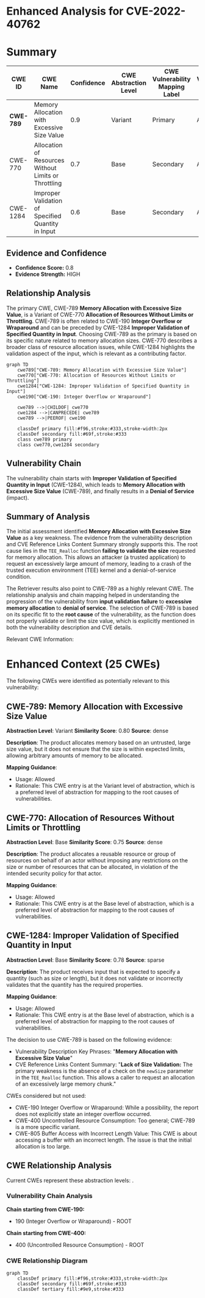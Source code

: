 # Enhanced Analysis for CVE-2022-40762

# Summary
| CWE ID  | CWE Name | Confidence | CWE Abstraction Level | CWE Vulnerability Mapping Label | CWE-Vulnerability Mapping Notes |
|----------------|------------------------------------------------------|------------|-----------------------|-----------------------------------|------------------------------------|
| **CWE-789** | Memory Allocation with Excessive Size Value | 0.9 | Variant | Primary | Allowed |
| CWE-770 | Allocation of Resources Without Limits or Throttling | 0.7 | Base | Secondary | Allowed |
| CWE-1284 | Improper Validation of Specified Quantity in Input | 0.6 | Base | Secondary | Allowed |

## Evidence and Confidence

*   **Confidence Score:** 0.8
*   **Evidence Strength:** HIGH

## Relationship Analysis
The primary CWE, CWE-789 **Memory Allocation with Excessive Size Value**, is a Variant of CWE-770 **Allocation of Resources Without Limits or Throttling**. CWE-789 is often related to CWE-190 **Integer Overflow or Wraparound** and can be preceded by CWE-1284 **Improper Validation of Specified Quantity in Input**. Choosing CWE-789 as the primary is based on its specific nature related to memory allocation sizes. CWE-770 describes a broader class of resource allocation issues, while CWE-1284 highlights the validation aspect of the input, which is relevant as a contributing factor.

```mermaid
graph TD
    cwe789["CWE-789: Memory Allocation with Excessive Size Value"]
    cwe770["CWE-770: Allocation of Resources Without Limits or Throttling"]
    cwe1284["CWE-1284: Improper Validation of Specified Quantity in Input"]
    cwe190["CWE-190: Integer Overflow or Wraparound"]

    cwe789 -->|CHILDOF| cwe770
    cwe1284 -->|CANPRECEDE| cwe789
    cwe789 -->|PEEROF| cwe190

    classDef primary fill:#f96,stroke:#333,stroke-width:2px
    classDef secondary fill:#69f,stroke:#333
    class cwe789 primary
    class cwe770,cwe1284 secondary
```

## Vulnerability Chain
The vulnerability chain starts with **Improper Validation of Specified Quantity in Input** (CWE-1284), which leads to **Memory Allocation with Excessive Size Value** (CWE-789), and finally results in a **Denial of Service** (impact).

## Summary of Analysis
The initial assessment identified **Memory Allocation with Excessive Size Value** as a key weakness. The evidence from the vulnerability description and CVE Reference Links Content Summary strongly supports this. The root cause lies in the `TEE_Realloc` function **failing to validate the size** requested for memory allocation. This allows an attacker (a trusted application) to request an excessively large amount of memory, leading to a crash of the trusted execution environment (TEE) kernel and a denial-of-service condition.

The Retriever results also point to CWE-789 as a highly relevant CWE. The relationship analysis and chain mapping helped in understanding the progression of the vulnerability from **input validation failure** to **excessive memory allocation** to **denial of service**. The selection of CWE-789 is based on its specific fit to the **root cause** of the vulnerability, as the function does not properly validate or limit the size value, which is explicitly mentioned in both the vulnerability description and CVE details.

Relevant CWE Information:

# Enhanced Context (25 CWEs)
The following CWEs were identified as potentially relevant to this vulnerability:

## CWE-789: Memory Allocation with Excessive Size Value
**Abstraction Level**: Variant
**Similarity Score**: 0.80
**Source**: dense

**Description**:
The product allocates memory based on an untrusted, large size value, but it does not ensure that the size is within expected limits, allowing arbitrary amounts of memory to be allocated.

**Mapping Guidance**:
- Usage: Allowed
- Rationale: This CWE entry is at the Variant level of abstraction, which is a preferred level of abstraction for mapping to the root causes of vulnerabilities.

## CWE-770: Allocation of Resources Without Limits or Throttling
**Abstraction Level**: Base
**Similarity Score**: 0.75
**Source**: dense

**Description**:
The product allocates a reusable resource or group of resources on behalf of an actor without imposing any restrictions on the size or number of resources that can be allocated, in violation of the intended security policy for that actor.

**Mapping Guidance**:
- Usage: Allowed
- Rationale: This CWE entry is at the Base level of abstraction, which is a preferred level of abstraction for mapping to the root causes of vulnerabilities.

## CWE-1284: Improper Validation of Specified Quantity in Input
**Abstraction Level**: Base
**Similarity Score**: 0.78
**Source**: sparse

**Description**:
The product receives input that is expected to specify a quantity (such as size or length), but it does not validate or incorrectly validates that the quantity has the required properties.

**Mapping Guidance**:
- Usage: Allowed
- Rationale: This CWE entry is at the Base level of abstraction, which is a preferred level of abstraction for mapping to the root causes of vulnerabilities.

The decision to use CWE-789 is based on the following evidence:
* Vulnerability Description Key Phrases: "**Memory Allocation with Excessive Size Value**"
* CVE Reference Links Content Summary: "**Lack of Size Validation:** The primary weakness is the absence of a check on the `newSize` parameter in the `TEE_Realloc` function. This allows a caller to request an allocation of an excessively large memory chunk."

CWEs considered but not used:

*   CWE-190 Integer Overflow or Wraparound: While a possibility, the report does not explicitly state an integer overflow occurred.
*   CWE-400 Uncontrolled Resource Consumption: Too general; CWE-789 is a more specific variant.
*   CWE-805 Buffer Access with Incorrect Length Value: This CWE is about accessing a buffer with an incorrect length. The issue is that the initial allocation is too large.


## CWE Relationship Analysis

Current CWEs represent these abstraction levels: .


### Vulnerability Chain Analysis

**Chain starting from CWE-190:**
- 190 (Integer Overflow or Wraparound) - ROOT


**Chain starting from CWE-400:**
- 400 (Uncontrolled Resource Consumption) - ROOT



### CWE Relationship Diagram

```mermaid
graph TD
    classDef primary fill:#f96,stroke:#333,stroke-width:2px
    classDef secondary fill:#69f,stroke:#333
    classDef tertiary fill:#9e9,stroke:#333
```